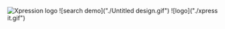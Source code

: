 ![Xpression logo]("https://media.giphy.com/headers/2020-10-14-45-1602704700/ALL_THE_HALLOWEEN_BANNER_HP.gif")
![search demo]("./Untitled design.gif")
![logo]("./xpress it.gif")

